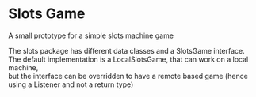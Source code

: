 Slots Game
==========

A small prototype for a simple slots machine game

The slots package has different data classes and a SlotsGame interface.    
The default implementation is a LocalSlotsGame, that can work on a local machine,  
but the interface can be overridden to have a remote based game (hence using a Listener and not a return type)  
 